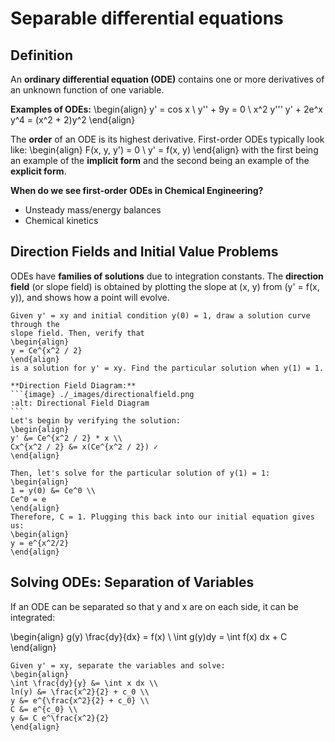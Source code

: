 # Separable differential equations

## Definition

An **ordinary differential equation (ODE)** contains one or more derivatives of
an unknown function of one variable.

**Examples of ODEs:**
\begin{align}
y' = cos x \\
y'' + 9y = 0 \\
x^2 y''' y' + 2e^x y^4 = (x^2 + 2)y^2
\end{align}

The **order** of an ODE is its highest derivative. First-order ODEs typically
look like:
\begin{align}
F(x, y, y') = 0 \\
y' = f(x, y) \end{align} with the first being an example of the **implicit
form** and the second being an example of the **explicit form**.

**When do we see first-order ODEs in Chemical Engineering?**

- Unsteady mass/energy balances
- Chemical kinetics

## Direction Fields and Initial Value Problems

ODEs have **families of solutions** due to integration constants. The
**direction field** (or slope field) is obtained by plotting the slope at (x, y)
from (y' = f(x, y)), and shows how a point will evolve.

````{example} Initial Value Problem
Given y' = xy and initial condition y(0) = 1, draw a solution curve through the
slope field. Then, verify that
\begin{align}
y = Ce^{x^2 / 2}
\end{align}
is a solution for y' = xy. Find the particular solution when y(1) = 1.

**Direction Field Diagram:**
```{image} ./_images/directionalfield.png
:alt: Directional Field Diagram
```
Let's begin by verifying the solution:
\begin{align}
y' &= Ce^{x^2 / 2} * x \\
Cx^{x^2 / 2} &= x(Ce^{x^2 / 2}) ✓
\end{align}

Then, let's solve for the particular solution of y(1) = 1:
\begin{align}
1 = y(0) &= Ce^0 \\
Ce^0 = e
\end{align}
Therefore, C = 1. Plugging this back into our initial equation gives us:
\begin{align}
y = e^{x^2/2}
\end{align}

````

## Solving ODEs: Separation of Variables

If an ODE can be separated so that y and x are on each side, it can be integrated:

\begin{align}
g(y) \frac{dy}{dx} = f(x) \\
\int g(y)dy = \int f(x) dx + C
\end{align}

````{example} Separation of Variables
Given y' = xy, separate the variables and solve:
\begin{align}
\int \frac{dy}{y} &= \int x dx \\
ln(y) &= \frac{x^2}{2} + c_0 \\
y &= e^{\frac{x^2}{2} + c_0} \\
C &= e^{c_0} \\
y &= C e^\frac{x^2}{2}
\end{align}
````

